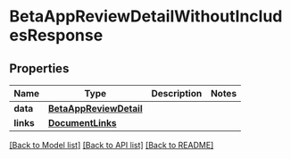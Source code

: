 # BetaAppReviewDetailWithoutIncludesResponse

## Properties
Name | Type | Description | Notes
------------ | ------------- | ------------- | -------------
**data** | [**BetaAppReviewDetail**](BetaAppReviewDetail.md) |  | 
**links** | [**DocumentLinks**](DocumentLinks.md) |  | 

[[Back to Model list]](../README.md#documentation-for-models) [[Back to API list]](../README.md#documentation-for-api-endpoints) [[Back to README]](../README.md)


